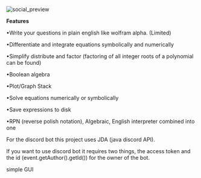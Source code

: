 ![social_preview](https://user-images.githubusercontent.com/64857525/151658494-dcdd518e-cb50-44c8-b649-209eb8453767.jpeg)

**Features**

•Write your questions in plain english like wolfram alpha. (Limited)

•Differentiate and integrate equations symbolically and numerically

•Simplify distribute and factor (factoring of all integer roots of a polynomial can be found)

•Boolean algebra

•Plot/Graph Stack

•Solve equations numerically or symbolically

•Save expressions to disk

•RPN (reverse polish notation), Algebraic, English interpreter combined into one


For the discord bot this project uses JDA (java discord API).

If you want to use discord bot it requires two things, the access token and the id (event.getAuthor().getId()) for the owner of the bot.

simple GUI
